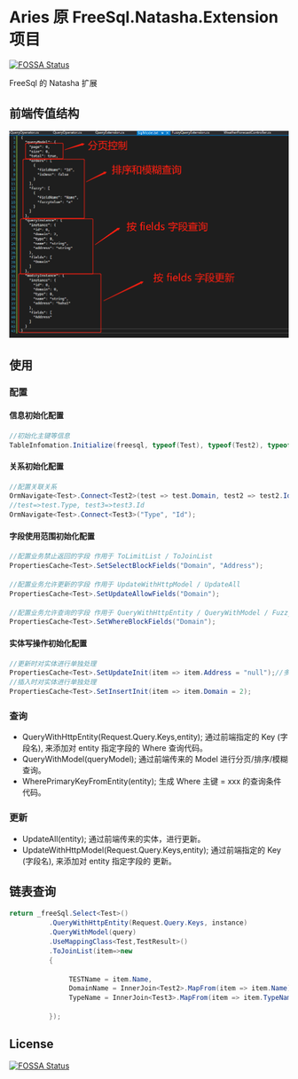 # Aries 原 FreeSql.Natasha.Extension 项目
[![FOSSA Status](https://app.fossa.com/api/projects/git%2Bgithub.com%2Fnight-moon-studio%2FAries.svg?type=shield)](https://app.fossa.com/projects/git%2Bgithub.com%2Fnight-moon-studio%2FAries?ref=badge_shield)

FreeSql 的 Natasha 扩展

## 前端传值结构
![Struct](https://github.com/night-moon-studio/Aries/blob/master/images/Aries1.png)  

## 使用

### 配置

#### 信息初始化配置
```C#
//初始化主键等信息
TableInfomation.Initialize(freesql, typeof(Test), typeof(Test2), typeof(Test3)，.....);
```

#### 关系初始化配置
```C#
//配置关联关系
OrmNavigate<Test>.Connect<Test2>(test => test.Domain, test2 => test2.Id);
//test=>test.Type, test3=>test3.Id
OrmNavigate<Test>.Connect<Test3>("Type", "Id"); 
```

#### 字段使用范围初始化配置
```C#
//配置业务禁止返回的字段 作用于 ToLimitList / ToJoinList
PropertiesCache<Test>.SetSelectBlockFields("Domain", "Address");

//配置业务允许更新的字段 作用于 UpdateWithHttpModel / UpdateAll 
PropertiesCache<Test>.SetUpdateAllowFields("Domain");

//配置业务允许查询的字段 作用于 QueryWithHttpEntity / QueryWithModel / FuzzyQuery
PropertiesCache<Test>.SetWhereBlockFields("Domain");
```

#### 实体写操作初始化配置
```C#
//更新时对实体进行单独处理
PropertiesCache<Test>.SetUpdateInit(item => item.Address = "null");//多次添加可以累加
//插入时对实体进行单独处理
PropertiesCache<Test>.SetInsertInit(item => item.Domain = 2);
```

### 查询

 - QueryWithHttpEntity(Request.Query.Keys,entity); 通过前端指定的 Key (字段名), 来添加对 entity 指定字段的 Where 查询代码。
 - QueryWithModel(queryModel); 通过前端传来的 Model 进行分页/排序/模糊查询。
 - WherePrimaryKeyFromEntity(entity); 生成 Where 主键 = xxx 的查询条件代码。
 
### 更新

 - UpdateAll(entity); 通过前端传来的实体，进行更新。
 - UpdateWithHttpModel(Request.Query.Keys,entity); 通过前端指定的 Key (字段名), 来添加对 entity 指定字段的 更新。

## 链表查询

```C#
return _freeSql.Select<Test>()
          .QueryWithHttpEntity(Request.Query.Keys, instance)
          .QueryWithModel(query)
          .UseMappingClass<Test,TestResult>()
          .ToJoinList(item=>new
          {

               TESTName = item.Name,
               DomainName = InnerJoin<Test2>.MapFrom(item => item.Name),
               TypeName = InnerJoin<Test3>.MapFrom(item => item.TypeName),

          });
```
## License
[![FOSSA Status](https://app.fossa.com/api/projects/git%2Bgithub.com%2Fnight-moon-studio%2FAries.svg?type=large)](https://app.fossa.com/projects/git%2Bgithub.com%2Fnight-moon-studio%2FAries?ref=badge_large)
